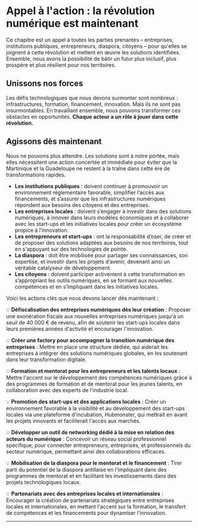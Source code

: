 # Appel à l'action : la révolution numérique est maintenant

Ce chapitre est un appel à toutes les parties prenantes – entreprises, institutions publiques, entrepreneurs, diaspora, citoyens – pour qu'elles se joignent à cette révolution et mettent en œuvre les solutions identifiées. Ensemble, nous avons la possibilité de bâtir un futur plus inclusif, plus prospère et plus résilient pour nos territoires.

## Unissons nos forces

Les défis technologiques que nous devons surmonter sont nombreux : infrastructures, formation, financement, innovation. Mais ils ne sont pas insurmontables. En travaillant ensemble, nous pouvons transformer ces obstacles en opportunités. **Chaque acteur a un rôle à jouer dans cette révolution.**

## Agissons dès maintenant

Nous ne pouvons plus attendre. Les solutions sont à notre portée, mais elles nécessitent une action concertée et immédiate pour éviter que la Martinique et la Guadeloupe ne restent à la traîne dans cette ère de transformations rapides.

- **Les institutions publiques** : doivent continuer à promouvoir un environnement réglementaire favorable, simplifier l’accès aux financements, et s’assurer que les infrastructures numériques répondent aux besoins des citoyens et des entreprises.
- **Les entreprises locales** : doivent s’engager à investir dans des solutions numériques, à innover dans leurs modèles économiques et à collaborer avec les start-ups et les initiatives locales pour créer un écosystème propice à l’innovation.
- **Les entrepreneurs et start-ups** : ont la responsabilité d’oser, de créer et de proposer des solutions adaptées aux besoins de nos territoires, tout en s'appuyant sur des technologies de pointe.
- **La diaspora** : doit être mobilisée pour partager ses connaissances, son expertise, et investir dans les projets d’avenir, devenant ainsi un véritable catalyseur de développement.
- **Les citoyens** : doivent participer activement à cette transformation en s’appropriant les outils numériques, en se formant aux nouvelles compétences et en s’impliquant dans les initiatives locales.

Voici les actions clés que nous devons lancer dès maintenant :

💡 **Défiscalisation des entreprises numériques dès leur création** : Proposer une exonération fiscale aux nouvelles entreprises numériques jusqu'à un seuil de 40 000 € de revenu, afin de soutenir les start-ups locales dans leurs premières années d'activité et encourager l'innovation.

💡 **Créer une factory pour accompagner la transition numérique des entreprises** : Mettre en place une structure dédiée, qui aiderait les entreprises à intégrer des solutions numériques globales, en les soutenant dans leur transformation digitale.

💡 **Formation et mentorat pour les entrepreneurs et les talents locaux** : Mettre l'accent sur le développement des compétences numériques grâce à des programmes de formation et de mentorat pour les jeunes talents, en collaboration avec des experts de l'industrie local.

💡 **Promotion des start-ups et des applications locales** : Créer un environnement favorable à la visibilité et au développement des start-ups locales via une plateforme d'incubation, Hubmonster, qui mettrait en avant les projets innovants et faciliterait l'accès aux marchés.

💡 **Développer un outil de networking dédié à la mise en relation des acteurs du numérique** : Concevoir un réseau social professionnel spécifique, pour connecter entrepreneurs, entreprises, et professionnels du secteur numérique, permettant ainsi des collaborations efficaces.

💡 **Mobilisation de la diaspora pour le mentorat et le financement** : Tirer parti du potentiel de la diaspora antillaise en l'impliquant dans des programmes de mentorat et en facilitant les investissements dans des projets technologiques locaux.

💡 **Partenariats avec des entreprises locales et internationales** : Encourager la création de partenariats stratégiques entre entreprises locales et internationales, en mettant l'accent sur la formation, le transfert de compétences et les financements pour dynamiser l'innovation.

---
